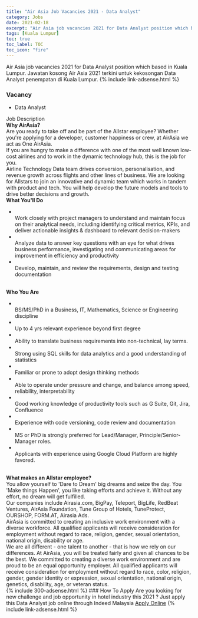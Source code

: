 ```yaml
---
title: "Air Asia Job Vacancies 2021 - Data Analyst" 
category: Jobs 
date: 2021-02-18 
excerpt: "Air Asia job vacancies 2021 for Data Analyst position which based in Kuala Lumpur. Jawatan kosong Air Asia 2021 terkini untuk kekosongan Data Analyst penempatan di Kuala Lumpur" 
tags: [Kuala Lumpur] 
toc: true 
toc_label: TOC 
toc_icon: "fire" 
--- 
```


Air Asia job vacancies 2021 for Data Analyst position which based in Kuala Lumpur. Jawatan kosong Air Asia 2021 terkini untuk kekosongan Data Analyst penempatan di Kuala Lumpur. 
{% include link-adsense.html %} 
### Vacancy 
- Data Analyst 
<div><div>Job Description<br>
<b>Why AirAsia?</b><br>
Are you ready to take off and be part of the Allstar employee? Whether you're applying for a developer, customer happiness or crew, at AirAsia we act as One AirAsia.<br>
If you are hungry to make a difference with one of the most well known low-cost airlines and to work in the dynamic technology hub, this is the job for you.<br>
Airline Technology Data team drives conversion, personalisation, and revenue growth across flights and other lines of business. We are looking for Allstars to join an innovative and dynamic team which works in tandem with product and tech. You will help develop the future models and tools to drive better decisions and growth.<br>
<b>What You'll Do</b><ul><li><br>
Work closely with project managers to understand and maintain focus on their analytical needs, including identifying critical metrics, KPIs, and deliver actionable insights &amp; dashboard to relevant decision-makers</li><li><br>
Analyze data to answer key questions with an eye for what drives business performance, investigating and communicating areas for improvement in efficiency and productivity</li><li><br>
Develop, maintain, and review the requirements, design and testing documentation</li></ul><br>
<b>
Who You Are
</b><ul><li><br>
BS/MS/PhD in a Business, IT, Mathematics, Science or Engineering discipline</li><li><br>
Up to 4 yrs relevant experience beyond first degree</li><li><br>
Ability to translate business requirements into non-technical, lay terms.</li><li><br>
Strong using SQL skills for data analytics and a good understanding of statistics</li><li><br>
Familiar or prone to adopt design thinking methods</li><li><br>
Able to operate under pressure and change, and balance among speed, reliability, interpretability</li><li><br>
Good working knowledge of productivity tools such as G Suite, Git, Jira, Confluence</li><li><br>
Experience with code versioning, code review and documentation</li><li><br>
MS or PhD is strongly preferred for Lead/Manager, Principle/Senior-Manager roles.</li><li><br>
Applicants with experience using Google Cloud Platform are highly favored.</li></ul><br>
<b>
What makes an Allstar employee?
</b><br>
You allow yourself to 'Dare to Dream' big dreams and seize the day. You 'Make things Happen', you like taking efforts and achieve it. Without any effort, no dream will get fulfilled.<br>
Our companies include Airasia.com, BigPay, Teleport, BigLife, RedBeat Ventures, AirAsia Foundation, Tune Group of Hotels, TuneProtect, OURSHOP, FORM.AT, Airasia Ads.<br>
AirAsia is committed to creating an inclusive work environment with a diverse workforce. All qualified applicants will receive consideration for employment without regard to race, religion, gender, sexual orientation, national origin, disability or age.<br>
We are all different - one talent to another - that is how we rely on our differences. At AirAsia, you will be treated fairly and given all chances to be the best. We committed to creating a diverse work environment and are proud to be an equal opportunity employer. All qualified applicants will receive consideration for employment without regard to race, color, religion, gender, gender identity or expression, sexual orientation, national origin, genetics, disability, age, or veteran status.</div></div> 
{% include 300-adsense.html %} 
### How To Apply 
Are you looking for new challenge and job opportunity in hotel industry this 2021 ?
Just apply this Data Analyst job online through Indeed Malaysia 
<a href="https://malaysia.indeed.com/viewjob?jk=b54a1731a8665196" class="btn btn--info" target="_blank" rel="nofollow noopenner">Apply Online</a> 
{% include link-adsense.html %} 